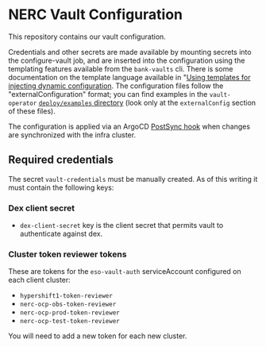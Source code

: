 # NERC Vault Configuration

This repository contains our vault configuration.

Credentials and other secrets are made available by mounting secrets into the configure-vault job, and are inserted into the configuration using the templating features available from the `bank-vaults` cli. There is some documentation on the template language available in "[Using templates for injecting dynamic configuration](https://bank-vaults.dev/docs/operator/templating-configuration/). The configuration files follow the "externalConfiguration" format; you can find examples in the `vault-operator` [`deploy/examples` directory](https://github.com/bank-vaults/vault-operator/tree/main/deploy/examples) (look only at the `externalConfig` section of these files).

The configuration is applied via an ArgoCD [PostSync hook](https://argo-cd.readthedocs.io/en/stable/user-guide/resource_hooks/) when changes are synchronized with the infra cluster.

## Required credentials

The secret `vault-credentials` must be manually created. As of this writing it must contain the following keys:


### Dex client secret

- `dex-client-secret` key is the client secret that permits vault to authenticate against dex.

### Cluster token reviewer tokens

These are tokens for the `eso-vault-auth` serviceAccount configured on each client cluster:

- `hypershift1-token-reviewer`
- `nerc-ocp-obs-token-reviewer`
- `nerc-ocp-prod-token-reviewer`
- `nerc-ocp-test-token-reviewer`

You will need to add a new token for each new cluster.

